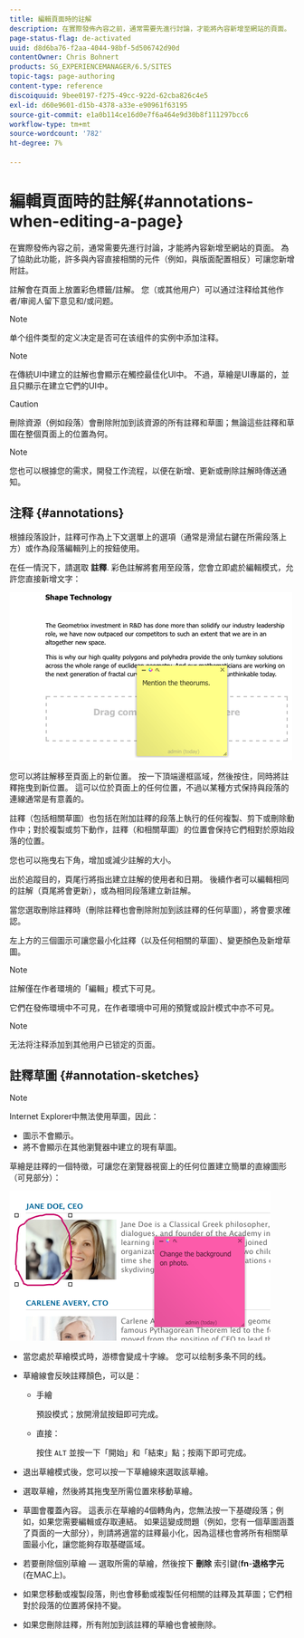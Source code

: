 ```yaml
---
title: 編輯頁面時的註解
description: 在實際發佈內容之前，通常需要先進行討論，才能將內容新增至網站的頁面。 為了協助此作業，許多與內容直接相關的元件可讓您新增註解。
page-status-flag: de-activated
uuid: d8d6ba76-f2aa-4044-98bf-5d506742d90d
contentOwner: Chris Bohnert
products: SG_EXPERIENCEMANAGER/6.5/SITES
topic-tags: page-authoring
content-type: reference
discoiquuid: 9bee0197-f275-49cc-922d-62cba826c4e5
exl-id: d60e9601-d15b-4378-a33e-e90961f63195
source-git-commit: e1a0b114ce16d0e7f6a464e9d30b8f111297bcc6
workflow-type: tm+mt
source-wordcount: '782'
ht-degree: 7%

---
```


# 編輯頁面時的註解{#annotations-when-editing-a-page}

在實際發佈內容之前，通常需要先進行討論，才能將內容新增至網站的頁面。 為了協助此功能，許多與內容直接相關的元件（例如，與版面配置相反）可讓您新增附註。

註解會在頁面上放置彩色標籤/註解。 您（或其他用户）可以通过注释给其他作者/审阅人留下意见和/或问题。

>[!NOTE]
>
>单个组件类型的定义决定是否可在该组件的实例中添加注释。

>[!NOTE]
>
>在傳統UI中建立的註解也會顯示在觸控最佳化UI中。 不過，草繪是UI專屬的，並且只顯示在建立它們的UI中。

>[!CAUTION]
>
>刪除資源（例如段落）會刪除附加到該資源的所有註釋和草圖；無論這些註釋和草圖在整個頁面上的位置為何。

>[!NOTE]
>
>您也可以根據您的需求，開發工作流程，以便在新增、更新或刪除註解時傳送通知。

## 注释 {#annotations}

根據段落設計，註釋可作為上下文選單上的選項（通常是滑鼠右鍵在所需段落上方）或作為段落編輯列上的按鈕使用。

在任一情況下，請選取 **註釋**. 彩色註解將套用至段落，您會立即處於編輯模式，允許您直接新增文字：

![chlimage_1-137](assets/chlimage_1-137.png)

您可以將註解移至頁面上的新位置。 按一下頂端邊框區域，然後按住，同時將註釋拖曳到新位置。 這可以位於頁面上的任何位置，不過以某種方式保持與段落的連線通常是有意義的。

註釋（包括相關草圖）也包括在附加註釋的段落上執行的任何複製、剪下或刪除動作中；對於複製或剪下動作，註釋（和相關草圖）的位置會保持它們相對於原始段落的位置。

您也可以拖曳右下角，增加或減少註解的大小。

出於追蹤目的，頁尾行將指出建立註解的使用者和日期。 後續作者可以編輯相同的註解（頁尾將會更新），或為相同段落建立新註解。

當您選取刪除註釋時（刪除註釋也會刪除附加到該註釋的任何草圖），將會要求確認。

左上方的三個圖示可讓您最小化註釋（以及任何相關的草圖）、變更顏色及新增草圖。

>[!NOTE]
>
>註解僅在作者環境的「編輯」模式下可見。
>
>它們在發佈環境中不可見，在作者環境中可用的預覽或設計模式中亦不可見。

>[!NOTE]
>
>无法将注释添加到其他用户已锁定的页面。

## 註釋草圖 {#annotation-sketches}

>[!NOTE]
>
>Internet Explorer中無法使用草圖，因此：
>
>* 圖示不會顯示。
>* 將不會顯示在其他瀏覽器中建立的現有草圖。
>


草繪是註釋的一個特徵，可讓您在瀏覽器視窗上的任何位置建立簡單的直線圖形（可見部分）：

![chlimage_1-138](assets/chlimage_1-138.png)

* 當您處於草繪模式時，游標會變成十字線。 您可以绘制多条不同的线。
* 草繪線會反映註釋顏色，可以是：

   * 手繪

      預設模式；放開滑鼠按鈕即可完成。

   * 直接：

      按住 `ALT` 並按一下「開始」和「結束」點；按兩下即可完成。

* 退出草繪模式後，您可以按一下草繪線來選取該草繪。
* 選取草繪，然後將其拖曳至所需位置來移動草繪。
* 草圖會覆蓋內容。 這表示在草繪的4個轉角內，您無法按一下基礎段落；例如，如果您需要編輯或存取連結。 如果這變成問題（例如，您有一個草圖涵蓋了頁面的一大部分），則請將適當的註釋最小化，因為這樣也會將所有相關草圖最小化，讓您能夠存取基礎區域。
* 若要刪除個別草繪 — 選取所需的草繪，然後按下 **刪除** 索引鍵(**fn**-**退格字元** (在MAC上)。

* 如果您移動或複製段落，則也會移動或複製任何相關的註釋及其草圖；它們相對於段落的位置將保持不變。
* 如果您刪除註釋，所有附加到該註釋的草繪也會被刪除。
